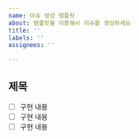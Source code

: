 ```yaml
---
name: 이슈 생성 템플릿
about: 템플릿을 이용해서 이슈를 생성하세요
title: ''
labels: ''
assignees: ''

---
```


## 제목

- [ ] 구현 내용
- [ ] 구현 내용
- [ ] 구현 내용
